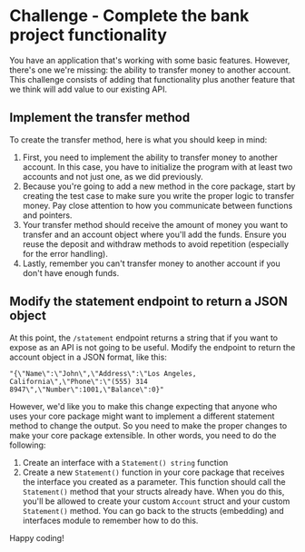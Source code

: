 # Challenge - Complete the bank project functionality

You have an application that's working with some basic features. However, there's one we're missing: the ability to transfer money to another account. This challenge consists of adding that functionality plus another feature that we think will add value to our existing API.

## Implement the transfer method

To create the transfer method, here is what you should keep in mind:

1. First, you need to implement the ability to transfer money to another account. In this case, you have to initialize the program with at least two accounts and not just one, as we did previously.
1. Because you're going to add a new method in the core package, start by creating the test case to make sure you write the proper logic to transfer money. Pay close attention to how you communicate between functions and pointers.
1. Your transfer method should receive the amount of money you want to transfer and an account object where you'll add the funds. Ensure you reuse the deposit and withdraw methods to avoid repetition (especially for the error handling).
1. Lastly, remember you can't transfer money to another account if you don't have enough funds.

## Modify the statement endpoint to return a JSON object

At this point, the `/statement` endpoint returns a string that if you want to expose as an API is not going to be useful. Modify the endpoint to return the account object in a JSON format, like this:

```output
"{\"Name\":\"John\",\"Address\":\"Los Angeles, California\",\"Phone\":\"(555) 314 8947\",\"Number\":1001,\"Balance\":0}"
```

However, we'd like you to make this change expecting that anyone who uses your core package might want to implement a different statement method to change the output. So you need to make the proper changes to make your core package extensible. In other words, you need to do the following:

1. Create an interface with a `Statement() string` function
1. Create a new `Statement()` function in your core package that receives the interface you created as a parameter. This function should call the `Statement()` method that your structs already have. When you do this, you'll be allowed to create your custom `Account` struct and your custom `Statement()` method. You can go back to the structs (embedding) and interfaces module to remember how to do this.

Happy coding!
